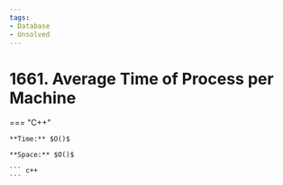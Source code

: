 ```yaml
---
tags:
- Database
- Unsolved
---
```



# 1661. Average Time of Process per Machine

=== "C++"

    **Time:** $O()$

    **Space:** $O()$

    ``` c++
    ```